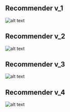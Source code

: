 ## Recommender v_1

![alt text](https://github.com/gionanide/Opinion_Recommendation/blob/master/keras_implementation/recommenders/recommender_v1.png)


## Recommender v_2

![alt text](https://github.com/gionanide/Opinion_Recommendation/blob/master/keras_implementation/recommenders/recommender_v2.png)


## Recommender v_3

![alt text](https://github.com/gionanide/Opinion_Recommendation/blob/master/keras_implementation/recommenders/recommender_v3.png)


## Recommender v_4

![alt text](https://github.com/gionanide/Opinion_Recommendation/blob/master/keras_implementation/recommenders/recommender_v4.png)
